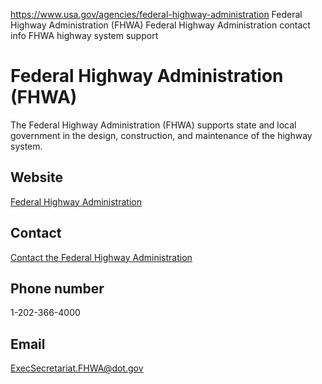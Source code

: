 

https://www.usa.gov/agencies/federal-highway-administration
Federal Highway Administration (FHWA)
Federal Highway Administration contact info
FHWA highway system support

Federal Highway Administration  
(FHWA)  
=====================================

The Federal Highway Administration (FHWA) supports state and local government in the design, construction, and maintenance of the highway system.

Website  
-------

[Federal Highway Administration](https://highways.dot.gov/)

Contact  
-------

[Contact the Federal Highway Administration](https://highways.dot.gov/about/contact-us)

Phone number  
------------

1-202-366-4000

Email  
-----

[ExecSecretariat.FHWA@dot.gov](mailto:ExecSecretariat.FHWA@dot.gov)
